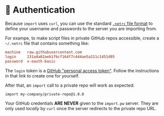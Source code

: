 # 🔑 Authentication

Because `import` uses `curl`, you can use the standard [`.netrc` file
format](https://ec.haxx.se/usingcurl-netrc.html) to define your username
and passwords to the server you are importing from.

For exampe, to make script files in private GitHub repos accessible, create a
`~/.netrc` file that contains something like:

```ini
machine   raw.githubusercontent.com
login     231a4a02aeb1fbcf164f7c444ae5a211c1451d95
password  x-oauth-basic
```

The `login` token is a [GitHub "personal access token"](https://help.github.com/articles/creating-a-personal-access-token-for-the-command-line/).
Follow the instructions in that link to create one for yourself.

After that, an `import` call to a private repo will work as expected:

```bash
import my-company/private-repo@1.0.0
```

Your GitHub credentials **ARE NEVER** given to the `import.pw` server.
They are only used _locally_ by `curl` once the server redirects to the
private repo URL.
